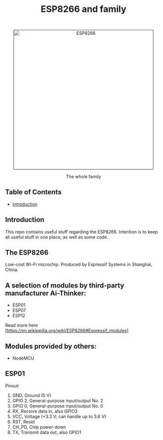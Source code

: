 <h1 align="center"> ESP8266 and family </h1> <br>
<p align="center">
  <a href="">
    <img alt="ESP8266" title="ESP8266" src="https://www.sparkpcb.com/images/watermarked/1/detailed/2/ESP8266_ESP-12E_Serial_WiFi_Wireless_Transceiver_SMD_Module_1.jpg" width="450">
  </a>
</p>

<p align="center">
  The whole family
</p>

## Table of Contents

- [Introduction](##introduction)


## Introduction
This repo contains useful stuff regarding the ESP8266. Intention is to keep all useful stuff in one place, as well as some code.

## The ESP8266
Low-cost Wi-Fi microchip. Produced by Espressif Systems in Shanghai, China.

## A selection of modules by third-party manufacturer Ai-Thinker:
- ESP01
- ESP07
- ESP12

Read more here [https://en.wikipedia.org/wiki/ESP8266#Espressif_modules]

## Modules provided by others:
- NodeMCU



## ESP01
Pinout:
1. GND, Ground (0 V)
2. GPIO 2, General-purpose input/output No. 2
3. GPIO 0, General-purpose input/output No. 0
4. RX, Receive data in, also GPIO3
5. VCC, Voltage (+3.3 V; can handle up to 3.6 V)
6. RST, Reset
7. CH_PD, Chip power-down
8. TX, Transmit data out, also GPIO1
